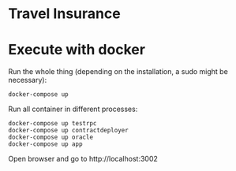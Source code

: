 
# Travel Insurance

# Execute with docker


Run the whole thing (depending on the installation, a sudo might be necessary):
```
docker-compose up 
```

Run all container in different processes:
```
docker-compose up testrpc
docker-compose up contractdeployer
docker-compose up oracle
docker-compose up app
```


Open browser and go to http://localhost:3002



